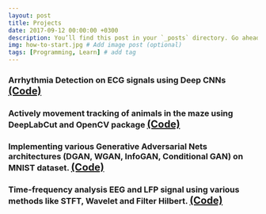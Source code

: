 ```yaml
---
layout: post
title: Projects
date: 2017-09-12 00:00:00 +0300
description: You’ll find this post in your `_posts` directory. Go ahead and edit it and re-build the site to see your changes. # Add post description (optional)
img: how-to-start.jpg # Add image post (optional)
tags: [Programming, Learn] # add tag
---
```


### Arrhythmia Detection on ECG signals using Deep CNNs <a href="https://github.com/Singular-Brain/CCSPNet" style="font-size: 20px;">(Code)</a>




### Actively movement tracking of animals in the maze using DeepLabCut and OpenCV package <a href="https://github.com/Singular-Brain/CCSPNet" style="font-size: 20px;">(Code)</a>




### Implementing various Generative Adversarial Nets architectures (DGAN, WGAN, InfoGAN, Conditional GAN) on MNIST dataset. <a href="https://github.com/Singular-Brain/CCSPNet" style="font-size: 20px;">(Code)</a>


### Time-frequency analysis EEG and LFP signal using various methods like STFT, Wavelet and Filter Hilbert. <a href="https://github.com/Singular-Brain/CCSPNet" style="font-size: 20px;">(Code)</a>